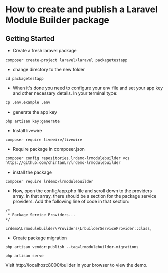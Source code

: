 # How to create and publish a Laravel Module Builder package

## Getting Started
- Create a fresh laravel package

```
composer create-project laravel/laravel packagetestapp
```
- change directory to the new folder

```
cd packagetestapp
```

- When it's done you need to configure your env file and set your app key and other necessary details. In your terminal type:

```
cp .env.example .env
```

- generate the app key

```
php artisan key:generate

```
- Install livewire

```
composer require livewire/livewire
```

- Require package in composer.json

```
composer config repositories.lrdemo-lrmodulebuilder vcs https://github.com/chintanLr/lrdemo-lrmodulebuilder
```

- install the package

```
composer require lrdemo/lrmodulebuilder
```

- Now, open the config/app.php file and scroll down to the providers array. In that array, there should be a section for the package service providers. Add the following line of code in that section:

```
/*
 * Package Service Providers...
*/

Lrdemo\Lrmodulebuilder\Providers\LrbuilderServiceProvider::class,
```

- Create package migration

```
php artisan vendor:publish --tag=lrmodulebuilder-migrations
```


```
php artisan serve
```

Visit http://localhost:8000/builder in your browser to view the demo.
